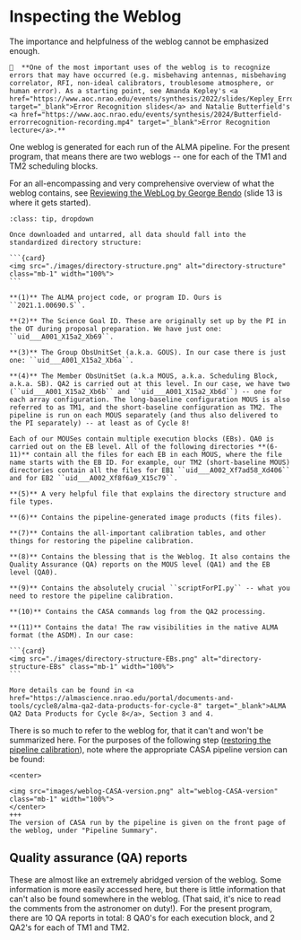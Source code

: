 # Inspecting the Weblog

The importance and helpfulness of the weblog cannot be emphasized enough.

```{card}
👀  **One of the most important uses of the weblog is to recognize errors that may have occurred (e.g. misbehaving antennas, misbehaving correlator, RFI, non-ideal calibrators, troublesome atmosphere, or human error). As a starting point, see Amanda Kepley's <a href="https://www.aoc.nrao.edu/events/synthesis/2022/slides/Kepley_Error_Recognition_2022_final.pdf" target="_blank">Error Recognition slides</a> and Natalie Butterfield's <a href="https://www.aoc.nrao.edu/events/synthesis/2024/Butterfield-errorrecognition-recording.mp4" target="_blank">Error Recognition lecture</a>.**
```




One weblog is generated for each run of the ALMA pipeline. For the present program, that means there are two weblogs -- one for each of the TM1 and TM2 scheduling blocks.

For an all-encompassing and very comprehensive overview of what the weblog contains, see <a href="https://almascience.eso.org/euarcdata/itrain04/weblog.pdf" target="_blank">Reviewing the WebLog by George Bendo</a> (slide 13 is where it gets started).


````{admonition} Find the weblog in the "qa" directory.
:class: tip, dropdown

Once downloaded and untarred, all data should fall into the standardized directory structure:

```{card}
<img src="./images/directory-structure.png" alt="directory-structure" class="mb-1" width="100%">
```

**(1)** The ALMA project code, or program ID. Ours is ``2021.1.00690.S``.

**(2)** The Science Goal ID. These are originally set up by the PI in the OT during proposal preparation. We have just one: ``uid___A001_X15a2_Xb69``.

**(3)** The Group ObsUnitSet (a.k.a. GOUS). In our case there is just one: ``uid___A001_X15a2_Xb6a``.

**(4)** The Member ObsUnitSet (a.k.a MOUS, a.k.a. Scheduling Block, a.k.a. SB). QA2 is carried out at this level. In our case, we have two (``uid___A001_X15a2_Xb6b`` and ``uid___A001_X15a2_Xb6d``) -- one for each array configuration. The long-baseline configuration MOUS is also referred to as TM1, and the short-baseline configuration as TM2. The pipeline is run on each MOUS separately (and thus also delivered to the PI separately) -- at least as of Cycle 8!

Each of our MOUSes contain multiple execution blocks (EBs). QA0 is carried out on the EB level. All of the following directories **(6-11)** contain all the files for each EB in each MOUS, where the file name starts with the EB ID. For example, our TM2 (short-baseline MOUS) directories contain all the files for EB1 ``uid___A002_Xf7ad58_Xd406`` and for EB2 ``uid___A002_Xf8f6a9_X15c79``.

**(5)** A very helpful file that explains the directory structure and file types.

**(6)** Contains the pipeline-generated image products (fits files).

**(7)** Contains the all-important calibration tables, and other things for restoring the pipeline calibration.

**(8)** Contains the blessing that is the Weblog. It also contains the Quality Assurance (QA) reports on the MOUS level (QA1) and the EB level (QA0).

**(9)** Contains the absolutely crucial ``scriptForPI.py`` -- what you need to restore the pipeline calibration.

**(10)** Contains the CASA commands log from the QA2 processing.

**(11)** Contains the data! The raw visibilities in the native ALMA format (the ASDM). In our case:

```{card}
<img src="./images/directory-structure-EBs.png" alt="directory-structure-EBs" class="mb-1" width="100%">
```

More details can be found in <a href="https://almascience.nrao.edu/portal/documents-and-tools/cycle8/alma-qa2-data-products-for-cycle-8" target="_blank">ALMA QA2 Data Products for Cycle 8</a>, Section 3 and 4.

````

There is so much to refer to the weblog for, that it can't and won't be summarized here. For the purposes of the following step ([restoring the pipeline calibration](./step0-restoring-pipeline-calibration.md)), note where the appropriate CASA pipeline version can be found:

````{card}
<center>

<img src="images/weblog-CASA-version.png" alt="weblog-CASA-version" class="mb-1" width="100%">
</center>
+++
The version of CASA run by the pipeline is given on the front page of the weblog, under "Pipeline Summary".
````


## Quality assurance (QA) reports

These are almost like an extremely abridged version of the weblog. Some information is more easily accessed here, but there is little information that can't also be found somewhere in the weblog. (That said, it's nice to read the comments from the astronomer on duty!). For the present program, there are 10 QA reports in total: 8 QA0's for each execution block, and 2 QA2's for each of TM1 and TM2.
